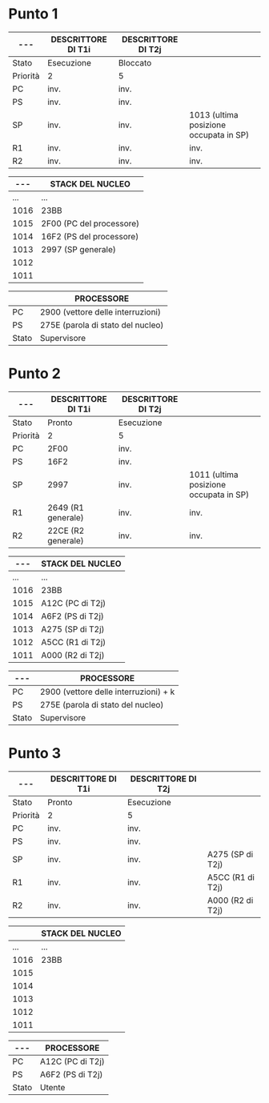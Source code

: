 # Punto 1
| --- | DESCRITTORE DI T1i | DESCRITTORE DI T2j | |
| ------- | ----------- | ------------------  | ---- |
| Stato  | Esecuzione | Bloccato | |
| Priorità | 2 | 5 | |
| PC | inv. | inv. | |
| PS | inv. | inv. | |
| SP | inv. | inv. | 1013 (ultima posizione occupata in SP) |
| R1 | inv. | inv. | inv. |
| R2 | inv. | inv. | inv. |


| --- | STACK DEL NUCLEO |
| --- | --- |
| ... | ... |
| 1016 | 23BB |
| 1015 | 2F00 (PC del processore) |
| 1014 | 16F2 (PS del processore) |
| 1013 | 2997 (SP generale) |
| 1012 | |
| 1011 | |


| | PROCESSORE | 
| -- | -- |
| PC | 2900 (vettore delle interruzioni) |
| PS | 275E (parola di stato del nucleo) |
| Stato | Supervisore |

# Punto 2
| --- | DESCRITTORE DI T1i | DESCRITTORE DI T2j | |
| ------- | ----------- | ------------------  | ---- |
| Stato  | Pronto | Esecuzione | |
| Priorità | 2 | 5 | |
| PC | 2F00 | inv. | |
| PS | 16F2 | inv. | |
| SP | 2997 | inv. | 1011 (ultima posizione occupata in SP) |
| R1 | 2649 (R1 generale) | inv. | inv. |
| R2 | 22CE (R2 generale) | inv. | inv. |


| --- | STACK DEL NUCLEO |
| --- | --- |
| ... | ... |
| 1016 | 23BB |
| 1015 | A12C (PC di T2j) |
| 1014 | A6F2 (PS di T2j) |
| 1013 | A275 (SP di T2j) |
| 1012 | A5CC (R1 di T2j) |
| 1011 | A000 (R2 di T2j) |


| --- | PROCESSORE | 
| -- | -- |
| PC | 2900 (vettore delle interruzioni) + k |
| PS | 275E (parola di stato del nucleo) |
| Stato | Supervisore |

# Punto 3
| --- | DESCRITTORE DI T1i | DESCRITTORE DI T2j | |
| ------- | ----------- | ------------------  | ---- |
| Stato  | Pronto | Esecuzione | |
| Priorità | 2 | 5 | |
| PC | inv. | inv. | |
| PS | inv. | inv. | |
| SP | inv. | inv. | A275 (SP di T2j) |
| R1 | inv. | inv. | A5CC (R1 di T2j) |
| R2 | inv. | inv. | A000 (R2 di T2j) |


|  | STACK DEL NUCLEO |
| --- | --- |
| ... | ... |
| 1016 | 23BB |
| 1015 | |
| 1014 | |
| 1013 | |
| 1012 | |
| 1011 | |


| --- | PROCESSORE | 
| -- | -- |
| PC | A12C (PC di T2j) |
| PS | A6F2 (PS di T2j) |
| Stato | Utente |
